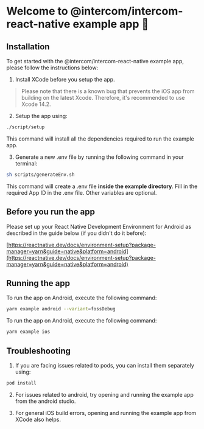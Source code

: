 # Welcome to @intercom/intercom-react-native example app 👋

## Installation

To get started with the @intercom/intercom-react-native example app, please follow the instructions below:

1. Install XCode before you setup the app.
>Please note that there is a known bug that prevents the iOS app from building on the latest Xcode. Therefore, it's recommended to use Xcode 14.2.


2. Setup the app using:
```sh
./script/setup
```
This command will install all the dependencies required to run the example app.

3. Generate a new .env file by running the following command in your terminal:
```sh
sh scripts/generateEnv.sh
```
This command will create a .env file <b>inside the example directory</b>.
Fill in the required App ID in the .env file. Other variables are optional.

## Before you run the app
 
Please set up your React Native Development Environment for Android as described in the guide below (if you didn't do it before):

[https://reactnative.dev/docs/environment-setup?package-manager=yarn&guide=native&platform=android](https://reactnative.dev/docs/environment-setup?package-manager=yarn&guide=native&platform=android)

## Running the app

To run the app on Android, execute the following command:

```sh
yarn example android --variant=fossDebug
```

To run the app on Android, execute the following command:

```sh
yarn example ios
```

## Troubleshooting

1. If you are facing issues related to pods, you can install them separately using:
```sh
pod install
```

2. For issues related to android, try opening and running the example app from the android studio.

3. For general iOS build errors, opening and running the example app from XCode also helps.

